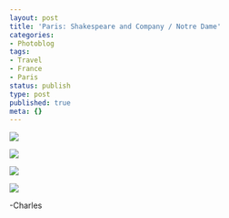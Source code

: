 ```yaml
---
layout: post
title: 'Paris: Shakespeare and Company / Notre Dame'
categories:
- Photoblog
tags:
- Travel
- France
- Paris
status: publish
type: post
published: true
meta: {}
---
```


![](/squarespace_images/static_500baf96c4aa540325612fa5_5019f37de4b0b45850a90f74_5019f37de4b0b45850a90f75_1293398423000__img.jpg_)
  

  
   
![](/squarespace_images/static_500baf96c4aa540325612fa5_5019f37de4b0b45850a90f74_5019f37de4b0b45850a90f76_1293398423000__img.jpg_)
  

  
   
![](/squarespace_images/static_500baf96c4aa540325612fa5_5019f37de4b0b45850a90f74_5019f37de4b0b45850a90f77_1293398423000__img.jpg_)
  

  
   
![](/squarespace_images/static_500baf96c4aa540325612fa5_5019f37de4b0b45850a90f74_5019f37de4b0b45850a90f78_1293398423000__img.jpg_)

-Charles
